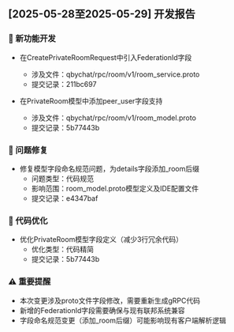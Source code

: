 ## [2025-05-28至2025-05-29] 开发报告

### 🚀 新功能开发
- 在CreatePrivateRoomRequest中引入FederationId字段
  - 涉及文件：qbychat/rpc/room/v1/room_service.proto
  - 提交记录：211bc697

- 在PrivateRoom模型中添加peer_user字段支持
  - 涉及文件：qbychat/rpc/room/v1/room_model.proto
  - 提交记录：5b77443b

### 🐛 问题修复
- 修复模型字段命名规范问题，为details字段添加_room后缀
  - 问题类型：代码规范
  - 影响范围：room_model.proto模型定义及IDE配置文件
  - 提交记录：e4347baf

### 🔧 代码优化
- 优化PrivateRoom模型字段定义（减少3行冗余代码）
  - 优化类型：代码精简
  - 提交记录：5b77443b

### ⚠️ 重要提醒
- 本次变更涉及proto文件字段修改，需要重新生成gRPC代码
- 新增的FederationId字段需要确保与现有联邦系统兼容
- 字段命名规范变更（添加_room后缀）可能影响现有客户端解析逻辑